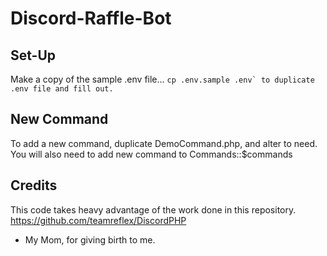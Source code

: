# Discord-Raffle-Bot

## Set-Up

Make a copy of the sample .env file...
```cp .env.sample .env` to duplicate .env file and fill out.```

## New Command

To add a new command, duplicate DemoCommand.php, and alter to need.
You will also need to add new command to Commands::$commands

## Credits

This code takes heavy advantage of the work done in this repository.
https://github.com/teamreflex/DiscordPHP

- My Mom, for giving birth to me.
